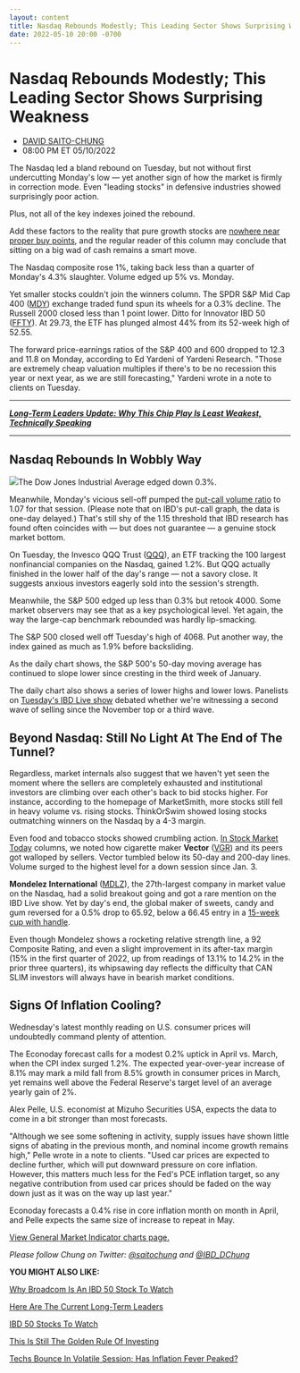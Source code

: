 ```yaml
---
layout: content
title: Nasdaq Rebounds Modestly; This Leading Sector Shows Surprising Weakness
date: 2022-05-10 20:00 -0700
---
```



Nasdaq Rebounds Modestly; This Leading Sector Shows Surprising Weakness
========================================================================




* [DAVID SAITO-CHUNG](https://www.investors.com/author/chungd/ "Posts by DAVID SAITO-CHUNG")
* 08:00 PM ET 05/10/2022




The Nasdaq led a bland rebound on Tuesday, but not without first undercutting Monday's low — yet another sign of how the market is firmly in correction mode. Even "leading stocks" in defensive industries showed surprisingly poor action.




Plus, not all of the key indexes joined the rebound.


Add these factors to the reality that pure growth stocks are [nowhere near proper buy points](https://www.investors.com/how-to-invest/investors-corner/what-is-stock-breakout/), and the regular reader of this column may conclude that sitting on a big wad of cash remains a smart move.


The Nasdaq composite rose 1%, taking back less than a quarter of Monday's 4.3% slaughter. Volume edged up 5% vs. Monday.


Yet smaller stocks couldn't join the winners column. The SPDR S&P Mid Cap 400 ([MDY](https://research.investors.com/quote.aspx?symbol=MDY)) exchange traded fund spun its wheels for a 0.3% decline. The Russell 2000 closed less than 1 point lower. Ditto for Innovator IBD 50 ([FFTY](https://research.investors.com/quote.aspx?symbol=FFTY)). At 29.73, the ETF has plunged almost 44% from its 52-week high of 52.55.


The forward price-earnings ratios of the S&P 400 and 600 dropped to 12.3 and 11.8 on Monday, according to Ed Yardeni of Yardeni Research. "Those are extremely cheap valuation multiples if there's to be no recession this year or next year, as we are still forecasting," Yardeni wrote in a note to clients on Tuesday.




---


[***Long-Term Leaders Update: Why This Chip Play Is Least Weakest, Technically Speaking***](https://www.investors.com/research/best-stocks-to-buy-now-long-term-stocks-ibd-long-term-leaders-list/)




---


Nasdaq Rebounds In Wobbly Way
-----------------------------


![](https://www.investors.com/wp-content/uploads/2022/05/MP051022-272x300.jpg)The Dow Jones Industrial Average edged down 0.3%.


Meanwhile, Monday's vicious sell-off pumped the [put-call volume ratio](https://research.investors.com/psychological-market-indicators/chart?type=putcall) to 1.07 for that session. (Please note that on IBD's put-call graph, the data is one-day delayed.) That's still shy of the 1.15 threshold that IBD research has found often coincides with — but does not guarantee — a genuine stock market bottom.


On Tuesday, the Invesco QQQ Trust ([QQQ](https://research.investors.com/quote.aspx?symbol=QQQ)), an ETF tracking the 100 largest nonfinancial companies on the Nasdaq, gained 1.2%. But QQQ actually finished in the lower half of the day's range — not a savory close. It suggests anxious investors eagerly sold into the session's strength.


Meanwhile, the S&P 500 edged up less than 0.3% but retook 4000. Some market observers may see that as a key psychological level. Yet again, the way the large-cap benchmark rebounded was hardly lip-smacking.


The S&P 500 closed well off Tuesday's high of 4068. Put another way, the index gained as much as 1.9% before backsliding.


As the daily chart shows, the S&P 500's 50-day moving average has continued to slope lower since cresting in the third week of January.



The daily chart also shows a series of lower highs and lower lows. Panelists on [Tuesday's IBD Live show](https://shop.investors.com/offer/splashresponsive.aspx?id=IBD-Live) debated whether we're witnessing a second wave of selling since the November top or a third wave.


Beyond Nasdaq: Still No Light At The End of The Tunnel?
-------------------------------------------------------


Regardless, market internals also suggest that we haven't yet seen the moment where the sellers are completely exhausted and institutional investors are climbing over each other's back to bid stocks higher. For instance, according to the homepage of MarketSmith, more stocks still fell in heavy volume vs. rising stocks. ThinkOrSwim showed losing stocks outmatching winners on the Nasdaq by a 4-3 margin.


Even food and tobacco stocks showed crumbling action. [In Stock Market Today](https://www.investors.com/market-trend/stock-market-today/stock-market-bounces-as-nasdaq-rallies-2-1-this-stock-soars-71-but-another-one-plunges-53/) columns, we noted how cigarette maker **Vector** ([VGR](https://research.investors.com/quote.aspx?symbol=VGR)) and its peers got walloped by sellers. Vector tumbled below its 50-day and 200-day lines. Volume surged to the highest level for a down session since Jan. 3.



**Mondelez International** ([MDLZ](https://research.investors.com/quote.aspx?symbol=MDLZ)), the 27th-largest company in market value on the Nasdaq, had a solid breakout going and got a rare mention on the IBD Live show. Yet by day's end, the global maker of sweets, candy and gum reversed for a 0.5% drop to 65.92, below a 66.45 entry in a [15-week cup with handle](https://www.investors.com/how-to-invest/investors-corner/the-basics-how-to-analyze-a-stocks-cup-with-handle/).


Even though Mondelez shows a rocketing relative strength line, a 92 Composite Rating, and even a slight improvement in its after-tax margin (15% in the first quarter of 2022, up from readings of 13.1% to 14.2% in the prior three quarters), its whipsawing day reflects the difficulty that CAN SLIM investors will always have in bearish market conditions.


Signs Of Inflation Cooling?
---------------------------


Wednesday's latest monthly reading on U.S. consumer prices will undoubtedly command plenty of attention.


The Econoday forecast calls for a modest 0.2% uptick in April vs. March, when the CPI index surged 1.2%. The expected year-over-year increase of 8.1% may mark a mild fall from 8.5% growth in consumer prices in March, yet remains well above the Federal Reserve's target level of an average yearly gain of 2%.


Alex Pelle, U.S. economist at Mizuho Securities USA, expects the data to come in a bit stronger than most forecasts.


"Although we see some softening in activity, supply issues have shown little signs of abating in the previous month, and nominal income growth remains high," Pelle wrote in a note to clients. "Used car prices are expected to decline further, which will put downward pressure on core inflation. However, this matters much less for the Fed's PCE inflation target, so any negative contribution from used car prices should be faded on the way down just as it was on the way up last year."


Econoday forecasts a 0.4% rise in core inflation month on month in April, and Pelle expects the same size of increase to repeat in May.


[View General Market Indicator charts page.](https://www.investors.com/wp-content/uploads/2022/05/DailyGMI051022.pdf)


*Please follow Chung on Twitter:* [*@saitochung*](https://twitter.com/SaitoChung) *and* [*@IBD\_DChung*](https://twitter.com/IBD_DChung)


**YOU MIGHT ALSO LIKE:**


[Why Broadcom Is An IBD 50 Stock To Watch](https://www.investors.com/research/chip-stocks-to-watch-broadcom-stands-out-on-earnings-strength-is-ibd-50-stock-to-watch/)


[Here Are The Current Long-Term Leaders](https://www.investors.com/research/best-stocks-to-buy-now-long-term-stocks-ibd-long-term-leaders-list/)


[IBD 50 Stocks To Watch](https://www.investors.com/research/ibd-50-growth-stocks-to-watch/)


[This Is Still The Golden Rule Of Investing](https://www.investors.com/how-to-invest/investors-corner/still-the-no-1-rule-for-stock-investors-always-cut-your-losses-short/)


[Techs Bounce In Volatile Session; Has Inflation Fever Peaked?](https://www.investors.com/market-trend/stock-market-today/dow-jones-futures-techs-rise-in-volatile-stock-market-action-has-inflation-fever-peaked/)




